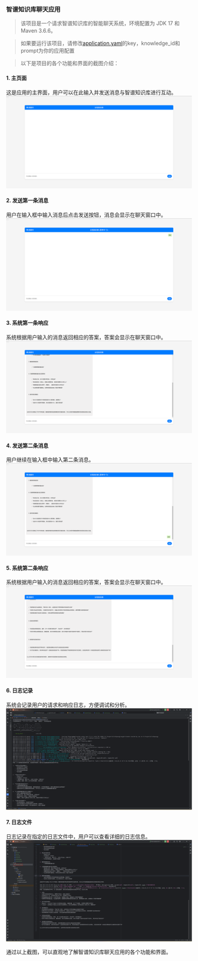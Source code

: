 ### 智谱知识库聊天应用

> 该项目是一个请求智谱知识库的智能聊天系统，环境配置为 JDK 17 和 Maven 3.6.6。

> 如果要运行该项目，请修改[application.yaml](src/main/resources/application.yaml)的key，knowledge_id和prompt为你的应用配置

> 以下是项目的各个功能和界面的截图介绍：

#### 1. 主页面

这是应用的主界面，用户可以在此输入并发送消息与智谱知识库进行互动。
![Home](./images/home.png)

#### 2. 发送第一条消息

用户在输入框中输入消息后点击发送按钮，消息会显示在聊天窗口中。
![Message 1](./images/msg1.png)

#### 3. 系统第一条响应

系统根据用户输入的消息返回相应的答案，答案会显示在聊天窗口中。
![Response 1](./images/response.png)

#### 4. 发送第二条消息

用户继续在输入框中输入第二条消息。
![Message 2](./images/msg2.png)

#### 5. 系统第二条响应

系统根据用户输入的消息返回相应的答案，答案会显示在聊天窗口中。
![Response 2](./images/response2.png)

#### 6. 日志记录

系统会记录用户的请求和响应日志，方便调试和分析。
![Log](./images/log.png)

#### 7. 日志文件

日志记录在指定的日志文件中，用户可以查看详细的日志信息。
![Log File](./images/logfile.png)

通过以上截图，可以直观地了解智谱知识库聊天应用的各个功能和界面。
